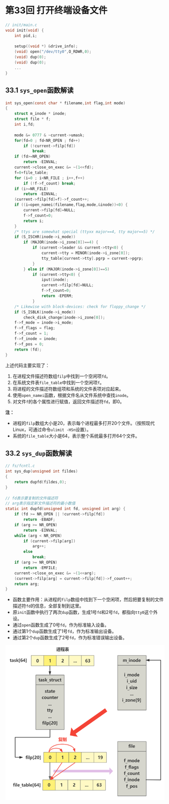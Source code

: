 # 第33回 打开终端设备文件

```c
// init/main.c
void init(void) {
    int pid,i;
    
    setup((void *) &drive_info);
    (void) open("/dev/tty0",O_RDWR,0);
    (void) dup(0);
    (void) dup(0);
    ...
}
```

## 33.1 `sys_open`函数解读

```c
int sys_open(const char * filename,int flag,int mode)
{
    struct m_inode * inode;
    struct file * f;
    int i,fd;
    
    mode &= 0777 & ~current->umask;
    for(fd=0 ; fd<NR_OPEN ; fd++)
        if (!current->filp[fd])
            break;
    if (fd>=NR_OPEN)
        return -EINVAL;
    current->close_on_exec &= ~(1<<fd);
    f=0+file_table;
    for (i=0 ; i<NR_FILE ; i++,f++)
        if (!f->f_count) break;
    if (i>=NR_FILE)
        return -EINVAL;
    (current->filp[fd]=f)->f_count++;
    if ((i=open_namei(filename,flag,mode,&inode))<0) {
        current->filp[fd]=NULL;
        f->f_count=0;
        return i;
    }
    /* ttys are somewhat special (ttyxx major==4, tty major==5) */
    if (S_ISCHR(inode->i_mode))
        if (MAJOR(inode->i_zone[0])==4) {
            if (current->leader && current->tty<0) {
                current->tty = MINOR(inode->i_zone[0]);
                tty_table[current->tty].pgrp = current->pgrp;
            }
        } else if (MAJOR(inode->i_zone[0])==5)
            if (current->tty<0) {
                iput(inode);
                current->filp[fd]=NULL;
                f->f_count=0;
                return -EPERM;
            }
    /* Likewise with block-devices: check for floppy_change */
    if (S_ISBLK(inode->i_mode))
        check_disk_change(inode->i_zone[0]);
    f->f_mode = inode->i_mode;
    f->f_flags = flag;
    f->f_count = 1;
    f->f_inode = inode;
    f->f_pos = 0;
    return (fd);
}
```

上述代码主要实现了：
1. 在进程文件描述符数组`filp`中找到一个空闲项`fd`。
2. 在系统文件表`file_table`中找到一个空闲项`f`。
3. 将进程的文件描述符数组项和系统的文件表项对应起来。
4. 使用`open_namei`函数，根据文件名从文件系统中查找`inode`。
5. 对文件`f`的各个属性进行赋值，返回文件描述符`fd`，即0。

**注：**
- 进程的`filp`数组大小是20，表示每个进程最多打开20个文件。（按照现代Linux，可通过命令`ulimit -HSn`设置）。
- 系统的`file_table`大小是64，表示整个系统最多打开64个文件。

## 33.2 `sys_dup`函数解读

```c
// fs/fcntl.c
int sys_dup(unsigned int fildes)
{
	return dupfd(fildes,0);
}

// fd表示要复制的文件描述符
// arg表示指定新文件描述符的最小数值
static int dupfd(unsigned int fd, unsigned int arg) {
	if (fd >= NR_OPEN || !current->filp[fd])
		return -EBADF;
	if (arg >= NR_OPEN)
		return -EINVAL;
	while (arg < NR_OPEN)
		if (current->filp[arg])
			arg++;
		else
			break;
	if (arg >= NR_OPEN)
		return -EMFILE;
	current->close_on_exec &= ~(1<<arg);
	(current->filp[arg] = current->filp[fd])->f_count++;
	return arg;
}
```

- 函数主要作用：从进程的`filp`数组中找到下一个空闲项，然后把要复制的文件描述符`fd`的信息，全部复制到这里。
- 原`init`函数中执行了两次`dup`函数，生成1号`fd`和2号`fd`，都指向`tty0`这个外设。
- 通过`open`函数生成了0号`fd`，作为标准输入设备。
- 通过第1个`dup`函数生成了1号`fd`，作为标准输出设备。
- 通过第2个`dup`函数生成了2号`fd`，作为标准错误输出设备。

![创建3个文件描述符](images/ch33-dev-tty0.png)